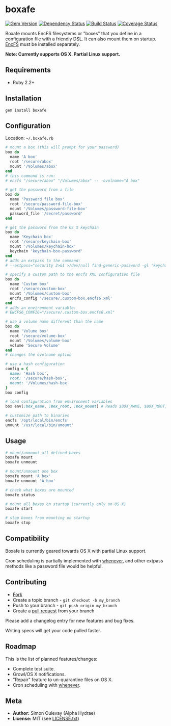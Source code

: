 # boxafe

[![Gem Version](https://badge.fury.io/rb/boxafe.png)](http://badge.fury.io/rb/boxafe)
[![Dependency Status](https://gemnasium.com/AlphaHydrae/boxafe.png)](https://gemnasium.com/AlphaHydrae/boxafe)
[![Build Status](https://secure.travis-ci.org/AlphaHydrae/boxafe.png)](http://travis-ci.org/AlphaHydrae/boxafe)
[![Coverage Status](https://coveralls.io/repos/AlphaHydrae/boxafe/badge.png?branch=master)](https://coveralls.io/r/AlphaHydrae/boxafe?branch=master)

Boxafe mounts EncFS filesystems or "boxes" that you define in a configuration file with a friendly DSL.
It can also mount them on startup. [EncFS](http://www.arg0.net/encfs) must be installed separately.

**Note: Currently supports OS X. Partial Linux support.**

## Requirements

* Ruby 2.2+

## Installation

    gem install boxafe

## Configuration

Location: `~/.boxafe.rb`

```rb
# mount a box (this will prompt for your password)
box do
  name 'A box'
  root '/secure/abox'
  mount '/Volumes/abox'
end
# this command is run:
# encfs "/secure/abox" "/Volumes/abox" -- -ovolname="A box"

# get the password from a file
box do
  name 'Password file box'
  root '/secure/password-file-box'
  mount '/Volumes/password-file-box'
  password_file '/secret/password'
end

# get the password from the OS X keychain
box do
  name 'Keychain box'
  root '/secure/keychain-box'
  mount '/Volumes/keychain-box'
  keychain 'keychain-box-password'
end
# adds an extpass to the command:
# --extpass="security 2>&1 >/dev/null find-generic-password -gl 'keychain-box-password'

# specify a custom path to the encfs XML configuration file
box do
  name 'Custom box'
  root '/secure/custom-box'
  mount '/Volumes/custom-box'
  encfs_config '/secure/.custom-box.encfs6.xml'
end
# adds an environment variable:
# ENCFS6_CONFIG="/secure/.custom-box.encfs6.xml"

# use a volume name different than the name
box do
  name 'Volume box'
  root '/secure/volume-box'
  mount '/Volumes/volume-box'
  volume 'Secure Volume'
end
# changes the ovolname option

# use a hash configuration
config = {
  name: 'Hash box',
  root: '/secure/hash-box',
  mount: '/Volumes/hash-box'
}
box config

# load configuration from environment variables
box env(:box_name, :box_root, :box_mount) # Reads $BOX_NAME, $BOX_ROOT, $BOX_MOUNT

# customize path to binaries
encfs '/opt/local/bin/encfs'
umount '/usr/local/bin/umount'
```

## Usage

```bash
# mount/unmount all defined boxes
boxafe mount
boxafe unmount

# mount/unmount one box
boxafe mount 'A box'
boxafe unmount 'A box'

# check what boxes are mounted
boxafe status

# mount all boxes on startup (currently only on OS X)
boxafe start

# stop boxes from mounting on startup
boxafe stop
```

## Compatibility

Boxafe is currently geared towards OS X with partial Linux support.

Cron scheduling is partially implemented with [whenever](https://github.com/javan/whenever),
and other extpass methods like a password file would be helpful.

## Contributing

* [Fork](https://help.github.com/articles/fork-a-repo)
* Create a topic branch - `git checkout -b my_branch`
* Push to your branch - `git push origin my_branch`
* Create a [pull request](http://help.github.com/pull-requests/) from your branch

Please add a changelog entry for new features and bug fixes.

Writing specs will get your code pulled faster.

## Roadmap

This is the list of planned features/changes:

* Complete test suite.
* Growl/OS X notifications.
* "Repair" feature to un-quarantine files on OS X.
* Cron scheduling with [whenever](https://github.com/javan/whenever).

## Meta

* **Author:** Simon Oulevay (Alpha Hydrae)
* **License:** MIT (see [LICENSE.txt](https://raw.github.com/AlphaHydrae/boxafe/master/LICENSE.txt))

